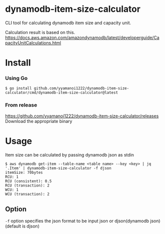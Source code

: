 # dynamodb-item-size-calculator
CLI tool for calculating dynamodb item size and capacity unit.

Calculation result is based on this.
https://docs.aws.amazon.com/amazondynamodb/latest/developerguide/CapacityUnitCalculations.html

# Install
### Using Go
```
$ go install github.com/yyamanoi1222/dynamodb-item-size-calculator/cmd/dynamodb-item-size-calculator@latest
```

### From release
https://github.com/yyamanoi1222/dynamodb-item-size-calculator/releases  
Download the appropriate binary

# Usage
Item size can be calculated by passing dynamodb json as stdin

```
$ aws dynamodb get-item --table-name <table name> --key <key> | jq  '.Item' | dynamodb-item-size-calculator -f djson
itemSize: 70bytes
RCU: 1
RCU (consistent): 0.5
RCU (transaction): 2
WCU: 1
WCU (transaction): 2

```

## Option

<code>-f</code> option specifies the json format to be input json or djson(dynamodb json) (default is djson)
